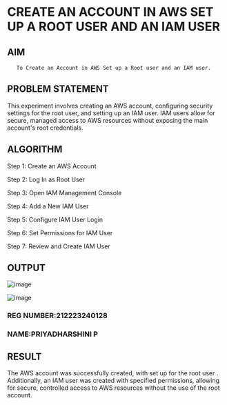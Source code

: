  # CREATE AN  ACCOUNT IN AWS SET UP A ROOT USER AND AN IAM USER 
  ## AIM
       To Create an Account in AWS Set up a Root user and an IAM user.
## PROBLEM STATEMENT
   This experiment involves creating an AWS account, configuring security settings for the root user, and setting up an IAM user. IAM users allow for secure, managed access to AWS resources without exposing the main account's root credentials.

## ALGORITHM
Step 1: Create an AWS Account

Step 2: Log In as Root User

Step 3: Open IAM Management Console

Step 4: Add a New IAM User

Step 5: Configure IAM User Login

Step 6: Set Permissions for IAM User

Step 7: Review and Create IAM User


## OUTPUT
![image](https://github.com/user-attachments/assets/a1c53743-ef82-478d-ba30-16d56acea5c3)

![image](https://github.com/user-attachments/assets/2f4b0c71-f7fb-4271-aa65-bcf99def7e8e)

### REG NUMBER:212223240128
### NAME:PRIYADHARSHINI P
 
## RESULT
The AWS account was successfully created, with set up for the root user . Additionally, an IAM user was created with specified permissions, allowing for secure, controlled access to AWS resources without the use of the root account.


 

  


